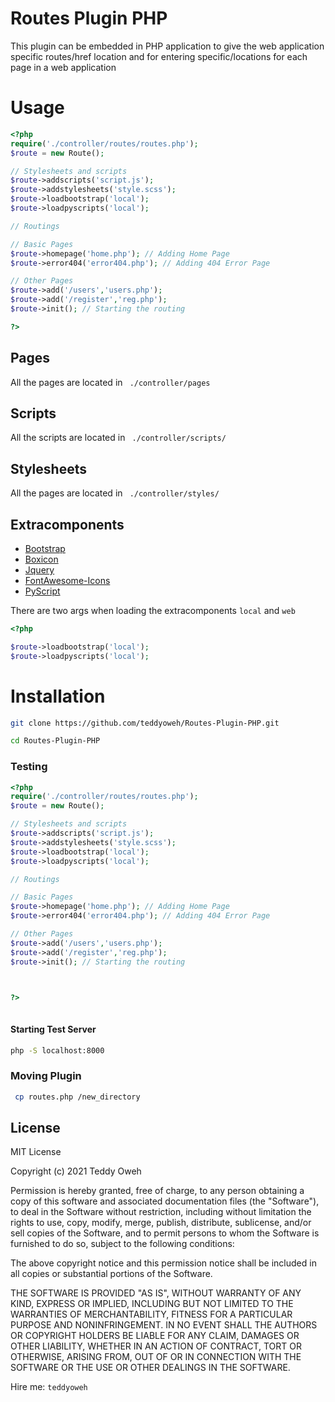 # Routes Plugin PHP
This plugin can be embedded in PHP application to give the web application specific routes/href location and for entering specific/locations for each page in a web application

# Usage

```PHP
<?php
require('./controller/routes/routes.php');
$route = new Route(); 

// Stylesheets and scripts
$route->addscripts('script.js');
$route->addstylesheets('style.scss');
$route->loadbootstrap('local');
$route->loadpyscripts('local');

// Routings

// Basic Pages
$route->homepage('home.php'); // Adding Home Page
$route->error404('error404.php'); // Adding 404 Error Page

// Other Pages
$route->add('/users','users.php');
$route->add('/register','reg.php');
$route->init(); // Starting the routing

?>

```
## Pages
All the pages are located in ``` ./controller/pages```

## Scripts
All the scripts are located in ``` ./controller/scripts/```

## Stylesheets
All the pages are located in ``` ./controller/styles/```

## Extracomponents
- [Bootstrap](https://getbootstrap.com/)
- [Boxicon](https://boxicons.com/)
- [Jquery](https://jquery.com/)
- [FontAwesome-Icons](https://fontawesome.com/)
- [PyScript](https://pyscript.net/)

There are two args when loading the extracomponents ```local``` and ```web```
```PHP
<?php

$route->loadbootstrap('local');
$route->loadpyscripts('local');

```
# Installation
```sh
git clone https://github.com/teddyoweh/Routes-Plugin-PHP.git
```
```sh
cd Routes-Plugin-PHP
```
### Testing
```PHP
<?php
require('./controller/routes/routes.php');
$route = new Route(); 

// Stylesheets and scripts
$route->addscripts('script.js');
$route->addstylesheets('style.scss');
$route->loadbootstrap('local');
$route->loadpyscripts('local');

// Routings

// Basic Pages
$route->homepage('home.php'); // Adding Home Page
$route->error404('error404.php'); // Adding 404 Error Page

// Other Pages
$route->add('/users','users.php');
$route->add('/register','reg.php');
$route->init(); // Starting the routing



?>
 
```
#### Starting Test Server
```sh
php -S localhost:8000
```
### Moving Plugin
```sh
 cp routes.php /new_directory
```
License
----

MIT License

Copyright (c) 2021 Teddy Oweh

Permission is hereby granted, free of charge, to any person obtaining a copy
of this software and associated documentation files (the "Software"), to deal
in the Software without restriction, including without limitation the rights
to use, copy, modify, merge, publish, distribute, sublicense, and/or sell
copies of the Software, and to permit persons to whom the Software is
furnished to do so, subject to the following conditions:

The above copyright notice and this permission notice shall be included in all
copies or substantial portions of the Software.

THE SOFTWARE IS PROVIDED "AS IS", WITHOUT WARRANTY OF ANY KIND, EXPRESS OR
IMPLIED, INCLUDING BUT NOT LIMITED TO THE WARRANTIES OF MERCHANTABILITY,
FITNESS FOR A PARTICULAR PURPOSE AND NONINFRINGEMENT. IN NO EVENT SHALL THE
AUTHORS OR COPYRIGHT HOLDERS BE LIABLE FOR ANY CLAIM, DAMAGES OR OTHER
LIABILITY, WHETHER IN AN ACTION OF CONTRACT, TORT OR OTHERWISE, ARISING FROM,
OUT OF OR IN CONNECTION WITH THE SOFTWARE OR THE USE OR OTHER DEALINGS IN THE
SOFTWARE.


Hire me: `teddyoweh`
